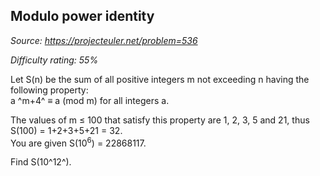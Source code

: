 Modulo power identity
---------------------

*Source: https://projecteuler.net/problem=536*


*Difficulty rating: 55%*

Let S(n) be the sum of all positive integers m not exceeding n having
the following property:\
a ^m+4^ ≡ a (mod m) for all integers a.

The values of m ≤ 100 that satisfy this property are 1, 2, 3, 5 and 21,
thus S(100) = 1+2+3+5+21 = 32.\
 You are given S(10<sup>6</sup>) = 22868117.

Find S(10^12^).
